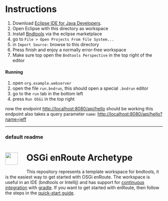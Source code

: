# Instructions

1. Download [Eclipse IDE for Java Developers](http://www.eclipse.org/downloads/packages/eclipse-ide-java-developers/neon2).
2. Open Eclipse with this directory as workspace
3. Install [Bndtools](http://bndtools.org/installation.html#marketplace) via the eclipse marketplace
4. go to `File > Open Projects From File System...`
5. in `Import Source:` browse to this directory
6. Press finish and enjoy a normally error-free workspace
7. Make sure top open the `Bndtools Perspective` in the top right of the editor

#### Running

1. open `org.example.webserver`
2. open the file `run.bndrun`, this should open a special `.bndrun` editor
3. go to the `run` tab in the bottom left
4. press `Run OSGi` in the top right

now the endpoint [http://localhost:8080/api/hello](http://localhost:8080/api/hello) should be working
this endpoint also takes a query parameter `name`: [http://localhost:8080/api/hello?name=jeff](http://localhost:8080/api/hello?name=jeff)



---

### default readme

<h1><img src="http://enroute.osgi.org/img/enroute-logo-64.png" witdh=40px style="float:left;margin: 0 1em 1em 0;width:40px">
OSGi enRoute Archetype</h1>

This repository represents a template workspace for bndtools, it is the easiest way to get started with OSGi enRoute. The workspace is useful in an IDE (bndtools or Intellij) and has support for [continuous integration][2] with [gradle][3]. If you want to get started with enRoute, then follow the steps in the [quick-start guide][1].

[1]: http://enroute.osgi.org/quick-start.html
[2]: http://enroute.osgi.org/tutorial_base/800-ci.html
[3]: https://www.gradle.org/


